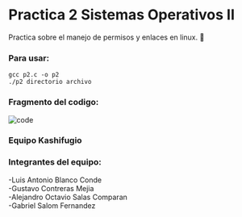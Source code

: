 # Practica 2 Sistemas Operativos II
Practica sobre el manejo de permisos y enlaces en linux. 💾
### Para usar:  
```
gcc p2.c -o p2
./p2 directorio archivo
```
### Fragmento del codigo:  
![code](https://user-images.githubusercontent.com/75387331/159231751-9bf6e6e5-0feb-469c-8f31-ea576a9a6794.png)
### Equipo Kashifugio  
### Integrantes del equipo:  
-Luis Antonio Blanco Conde  
-Gustavo Contreras Mejia  
-Alejandro Octavio Salas Comparan  
-Gabriel Salom Fernandez  

